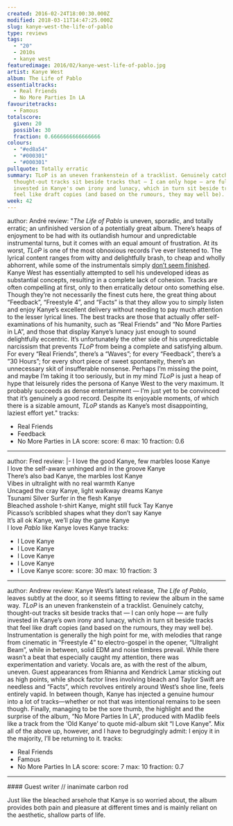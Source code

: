 ```yaml
---
created: 2016-02-24T18:00:30.000Z
modified: 2018-03-11T14:47:25.000Z
slug: kanye-west-the-life-of-pablo
type: reviews
tags:
  - "20"
  - 2010s
  - kanye west
featuredimage: 2016/02/kanye-west-life-of-pablo.jpg
artist: Kanye West
album: The Life of Pablo
essentialtracks:
  - Real Friends
  - No More Parties In LA
favouritetracks:
  - Famous
totalscore:
  given: 20
  possible: 30
  fraction: 0.6666666666666666
colours:
  - "#ed8a54"
  - "#000301"
  - "#000301"
pullquote: Totally erratic
summary: TLoP is an uneven frankenstein of a tracklist. Genuinely catchy,
  thought-out tracks sit beside tracks that — I can only hope — are fully
  invested in Kanye's own irony and lunacy, which in turn sit beside tracks that
  feel like draft copies (and based on the rumours, they may well be).
week: 42
---
```

author: André
review: "*The Life of Pablo* is uneven, sporadic, and totally erratic; an
  unfinished version of a potentially great album. There’s heaps of enjoyment to
  be had with its outlandish humour and unpredictable instrumental turns, but it
  comes with an equal amount of frustration. At its worst, *TLoP* is one of the
  most obnoxious records I’ve ever listened to. The lyrical content ranges from
  witty and delightfully brash, to cheap and wholly abhorrent, while some of the
  instrumentals simply [don’t seem
  finished](<https://twitter.com/kanyewest/status/698971890581401600>). Kanye
  West has essentially attempted to sell his undeveloped ideas as substantial
  concepts, resulting in a complete lack of cohesion. Tracks are often
  compelling at first, only to then erratically detour onto something else.
  Though they’re not necessarily the finest cuts here, the great thing about
  “Feedback”, “Freestyle 4”, and “Facts” is that they allow you to simply listen
  and enjoy Kanye’s excellent delivery without needing to pay much attention to
  the lesser lyrical lines. The best tracks are those that actually offer
  self-examinations of his humanity, such as “Real Friends” and “No More Parties
  in LA”, and those that display Kanye’s lunacy just enough to sound
  delightfully eccentric. It’s unfortunately the other side of his unpredictable
  narcissism that prevents *TLoP* from being a complete and satisfying album.
  For every “Real Friends”, there’s a “Waves”; for every “Feedback”, there’s a
  “30 Hours”; for every short piece of sweet spontaneity, there’s an unnecessary
  skit of insufferable nonsense. Perhaps I’m missing the point, and maybe I’m
  taking it too seriously, but in my mind *TLoP* is just a heap of hype that
  leisurely rides the persona of Kanye West to the very maximum. It probably
  succeeds as dense entertainment — I’m just yet to be convinced that it’s
  genuinely a good record. Despite its enjoyable moments, of which there is a
  sizable amount, *TLoP* stands as Kanye’s most disappointing, laziest effort
  yet."
tracks:
  - Real Friends
  - ­Feedback
  - ­No More Parties in LA
score:
  score: 6
  max: 10
  fraction: 0.6
---
author: Fred
review: |-
  I love the good Kanye, few marbles loose Kanye<br>
   I love the self-aware unhinged and in the groove Kanye<br>
   There’s also bad Kanye, the marbles lost Kanye<br>
   Vibes in ultralight with no real warmth Kanye<br>
   Uncaged the cray Kanye, light walkway dreams Kanye<br>
   Tsunami Silver Surfer in the flesh Kanye<br>
   Bleached asshole t-shirt Kanye, might still fuck Tay Kanye<br>
   Picasso’s scribbled shapes what they don’t say Kanye<br>
   It’s all ok Kanye, we’ll play the game Kanye<br>
   I love *Pablo* like Kanye loves Kanye
tracks:
  - I Love Kanye
  - ­I Love Kanye
  - ­I Love Kanye
  - ­I Love Kanye
  - ­I Love Kanye
score:
  score: 30
  max: 10
  fraction: 3
---
author: Andrew
review: Kanye West’s latest release, *The Life of Pablo*, leaves subtly at the
  door, so it seems fitting to review the album in the same way. *TLoP* is an
  uneven frankenstein of a tracklist. Genuinely catchy, thought-out tracks sit
  beside tracks that — I can only hope — are fully invested in Kanye’s own irony
  and lunacy, which in turn sit beside tracks that feel like draft copies (and
  based on the rumours, they may well be). Instrumentation is generally the high
  point for me, with melodies that range from cinematic in “Freestyle 4” to
  electro-gospel in the opener, “Ultralight Beam”, while in between, solid EDM
  and noise timbres prevail. While there wasn’t a beat that especially caught my
  attention, there was experimentation and variety. Vocals are, as with the rest
  of the album, uneven. Guest appearances from Rhianna and Kendrick Lamar
  sticking out as high points, while shock factor lines involving bleach and
  Taylor Swift are needless and “Facts”, which revolves entirely around West’s
  shoe line, feels entirely vapid. In between though, Kanye has injected a
  genuine humour into a lot of tracks—whether or not that was intentional
  remains to be seen though. Finally, managing to be the sore thumb, the
  highlight and the surprise of the album, “No More Parties In LA”, produced
  with Madlib feels like a track from the ‘Old Kanye’ to quote mid-album skit “I
  Love Kanye”. Mix all of the above up, however, and I have to begrudgingly
  admit: I enjoy it in the majority, I’ll be returning to it.
tracks:
  - Real Friends
  - ­Famous
  - ­No More Parties In LA
score:
  score: 7
  max: 10
  fraction: 0.7
---
<div class="review-summary entry-content tracks">
#### Guest writer // inanimate carbon rod

Just like the bleached arsehole that Kanye is so worried about, the album provides both pain and pleasure at different times and is mainly reliant on the aesthetic, shallow parts of life.
</div>
